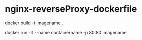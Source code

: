 # nginx-reverseProxy-dockerfile


docker build -t imagename .


docker run -it --name containername -p 80:80 imagename
